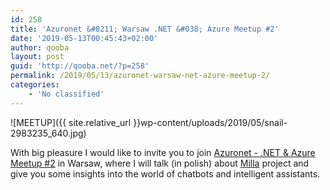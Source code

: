 ```yaml
---
id: 258
title: 'Azuronet &#8211; Warsaw .NET &#038; Azure Meetup #2'
date: '2019-05-13T00:45:43+02:00'
author: qooba
layout: post
guid: 'http://qooba.net/?p=258'
permalink: /2019/05/13/azuronet-warsaw-net-azure-meetup-2/
categories:
    - 'No classified'
---
```


![MEETUP]({{ site.relative_url }}wp-content/uploads/2019/05/snail-2983235_640.jpg)

With big pleasure I would like to invite you to join [Azuronet - .NET & Azure Meetup #2](https://www.meetup.com/pl-PL/Azuronet-NET-Azure-Meetup/events/259674492/) in Warsaw, where I will talk (in polish) about [Milla](https://www.bankmillennium.pl/bankowosc-elektroniczna/bankowosc-mobilna/aplikacja-mobilna-klienci-indywidualni-biznes/milla-chatbot) project and give you some insights into the world of chatbots and intelligent assistants.


